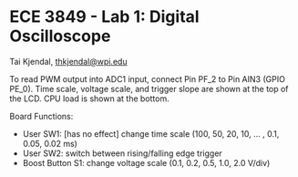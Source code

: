 # ECE 3849 - Lab 1: Digital Oscilloscope
Tai Kjendal, thkjendal@wpi.edu

To read PWM output into ADC1 input, connect Pin PF_2 to Pin AIN3 (GPIO PE_0).
Time scale, voltage scale, and trigger slope are shown at the top of the LCD. 
CPU load is shown at the bottom. 

Board Functions:
- User SW1: [has no effect] change time scale (100, 50, 20, 10, ... , 0.1, 0.05, 0.02 ms)
- User SW2: switch between rising/falling edge trigger
- Boost Button S1: change voltage scale (0.1, 0.2, 0.5, 1.0, 2.0 V/div)